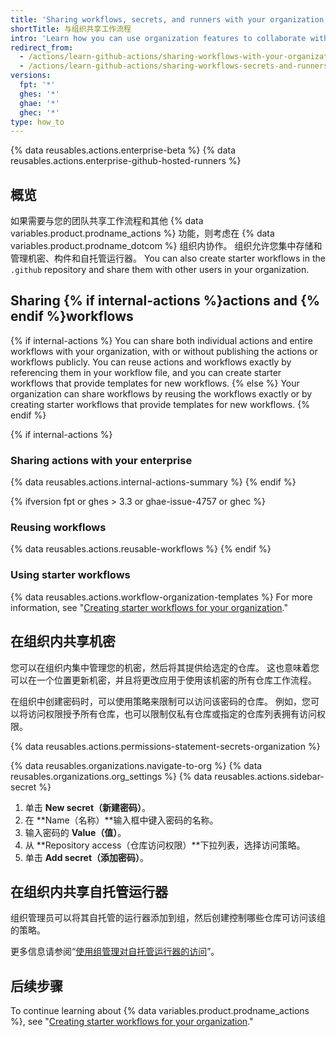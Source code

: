 ```yaml
---
title: 'Sharing workflows, secrets, and runners with your organization'
shortTitle: 与组织共享工作流程
intro: 'Learn how you can use organization features to collaborate with your team, by sharing starter workflows, secrets, and self-hosted runners.'
redirect_from:
  - /actions/learn-github-actions/sharing-workflows-with-your-organization
  - /actions/learn-github-actions/sharing-workflows-secrets-and-runners-with-your-organization
versions:
  fpt: '*'
  ghes: '*'
  ghae: '*'
  ghec: '*'
type: how_to
---
```


{% data reusables.actions.enterprise-beta %}
{% data reusables.actions.enterprise-github-hosted-runners %}

## 概览

如果需要与您的团队共享工作流程和其他 {% data variables.product.prodname_actions %} 功能，则考虑在 {% data variables.product.prodname_dotcom %} 组织内协作。 组织允许您集中存储和管理机密、构件和自托管运行器。 You can also create starter workflows in the `.github` repository and share them with other users in your organization.

## Sharing {% if internal-actions %}actions and {% endif %}workflows

{% if internal-actions %}
You can share both individual actions and entire workflows with your organization, with or without publishing the actions or workflows publicly. You can reuse actions and workflows exactly by referencing them in your workflow file, and you can create starter workflows that provide templates for new workflows.
{% else %}
Your organization can share workflows by reusing the workflows exactly or by creating starter workflows that provide templates for new workflows.
{% endif %}

{% if internal-actions %}
### Sharing actions with your enterprise

{% data reusables.actions.internal-actions-summary %}
{% endif %}

{% ifversion fpt or ghes > 3.3 or ghae-issue-4757 or ghec %}
### Reusing workflows

{% data reusables.actions.reusable-workflows %}
{% endif %}

### Using starter workflows

{% data reusables.actions.workflow-organization-templates %} For more information, see "[Creating starter workflows for your organization](/actions/using-workflows/creating-starter-workflows-for-your-organization)."

## 在组织内共享机密

您可以在组织内集中管理您的机密，然后将其提供给选定的仓库。 这也意味着您可以在一个位置更新机密，并且将更改应用于使用该机密的所有仓库工作流程。

在组织中创建密码时，可以使用策略来限制可以访问该密码的仓库。 例如，您可以将访问权限授予所有仓库，也可以限制仅私有仓库或指定的仓库列表拥有访问权限。

{% data reusables.actions.permissions-statement-secrets-organization %}

{% data reusables.organizations.navigate-to-org %}
{% data reusables.organizations.org_settings %}
{% data reusables.actions.sidebar-secret %}
1. 单击 **New secret（新建密码）**。
1. 在 **Name（名称）**输入框中键入密码的名称。
1. 输入密码的 **Value（值）**。
1. 从 **Repository access（仓库访问权限）**下拉列表，选择访问策略。
1. 单击 **Add secret（添加密码）**。

## 在组织内共享自托管运行器

组织管理员可以将其自托管的运行器添加到组，然后创建控制哪些仓库可访问该组的策略。

更多信息请参阅“[使用组管理对自托管运行器的访问](/actions/hosting-your-own-runners/managing-access-to-self-hosted-runners-using-groups)”。


## 后续步骤

To continue learning about {% data variables.product.prodname_actions %}, see "[Creating starter workflows for your organization](/actions/using-workflows/creating-starter-workflows-for-your-organization)."
